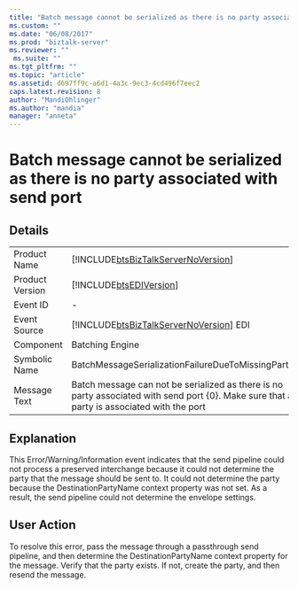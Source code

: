 ```yaml
---
title: "Batch message cannot be serialized as there is no party associated with send port | Microsoft Docs"
ms.custom: ""
ms.date: "06/08/2017"
ms.prod: "biztalk-server"
ms.reviewer: ""
 ms.suite: ""
ms.tgt_pltfrm: ""
ms.topic: "article"
ms.assetid: d697ff9c-a6d1-4a3c-9ec3-4cd496f7eec2
caps.latest.revision: 8
author: "MandiOhlinger"
ms.author: "mandia"
manager: "anneta"
---
```

# Batch message cannot be serialized as there is no party associated with send port
## Details  
  
|||  
|-|-|  
|Product Name|[!INCLUDE[btsBizTalkServerNoVersion](../includes/btsbiztalkservernoversion-md.md)]|  
|Product Version|[!INCLUDE[btsEDIVersion](../includes/btsediversion-md.md)]|  
|Event ID|-|  
|Event Source|[!INCLUDE[btsBizTalkServerNoVersion](../includes/btsbiztalkservernoversion-md.md)] EDI|  
|Component|Batching Engine|  
|Symbolic Name|BatchMessageSerializationFailureDueToMissingParty|  
|Message Text|Batch message can not be serialized as there is no party associated with send port {0}. Make sure that a party is associated with the port|  
  
## Explanation  
 This Error/Warning/Information event indicates that the send pipeline could not process a preserved interchange because it could not determine the party that the message should be sent to. It could not determine the party because the DestinationPartyName context property was not set. As a result, the send pipeline could not determine the envelope settings.  
  
## User Action  
 To resolve this error, pass the message through a passthrough send pipeline, and then determine the DestinationPartyName context property for the message. Verify that the party exists. If not, create the party, and then resend the message.